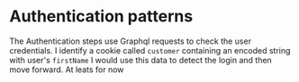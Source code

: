 # Authentication patterns
The Authentication steps use Graphql requests to check the user credentials.
I identify a cookie called `customer` containing an encoded string with user's `firstName`
I would use this data to detect the login and then move forward. At leats for now